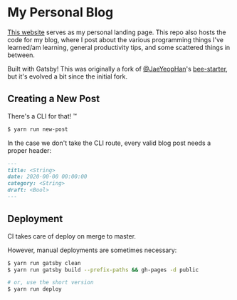 # My Personal Blog

[This website](https://kylieis.online) serves as my personal landing page. This repo also hosts the code for my blog, where I post about the various programming things I've learned/am learning, general productivity tips, and some scattered things in between.

Built with Gatsby! This was originally a fork of [@JaeYeopHan](https://github.com/JaeYeopHan)'s [bee-starter](https://github.com/JaeYeopHan/gatsby-starter-bee), but it's evolved a bit since the initial fork.

## Creating a New Post

There's a CLI for that! ™️

```sh
$ yarn run new-post
```

In the case we don't take the CLI route, every valid blog post needs a proper header:

```md
---
title: <String>
date: 2020-00-00 00:00:00
category: <String>
draft: <Bool>
---
```

## Deployment

CI takes care of deploy on merge to master.

However, manual deployments are sometimes necessary:

```sh
$ yarn run gatsby clean
$ yarn run gatsby build --prefix-paths && gh-pages -d public

# or, use the short version
$ yarn run deploy
```
